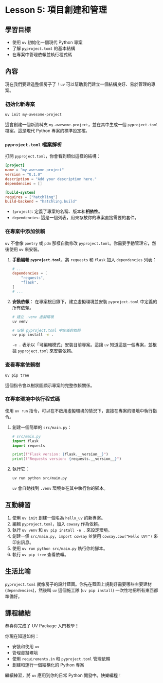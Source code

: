 # Lesson 5: 項目創建和管理

## 學習目標
- 使用 `uv` 初始化一個現代 Python 專案
- 了解 `pyproject.toml` 的基本結構
- 在專案中管理依賴並執行程式碼

## 內容
現在我們要建造整個房子了！`uv` 可以幫助我們建立一個結構良好、易於管理的專案。

### 初始化新專案
```bash
uv init my-awesome-project
```

這會創建一個新資料夾 `my-awesome-project`，並在其中生成一個 `pyproject.toml` 檔案。這是現代 Python 專案的標準設定檔。

### `pyproject.toml` 檔案解析
打開 `pyproject.toml`，你會看到類似這樣的結構：
```toml
[project]
name = "my-awesome-project"
version = "0.1.0"
description = "Add your description here."
dependencies = []

[build-system]
requires = ["hatchling"]
build-backend = "hatchling.build"
```
- `[project]`: 定義了專案的名稱、版本和**相依性**。
- `dependencies`: 這是一個列表，用來存放你的專案直接需要的套件。

### 在專案中添加依賴
`uv` 不會像 `poetry` 或 `pdm` 那樣自動修改 `pyproject.toml`。你需要手動管理它，然後使用 `uv` 來安裝。

1.  **手動編輯 `pyproject.toml`**，將 `requests` 和 `flask` 加入 `dependencies` 列表：
    ```toml
    # ...
    dependencies = [
        "requests",
        "flask",
    ]
    # ...
    ```

2.  **安裝依賴**：
    在專案根目錄下，建立虛擬環境並安裝 `pyproject.toml` 中定義的所有依賴。
    ```bash
    # 建立 .venv 虛擬環境
    uv venv
    
    # 安裝 pyproject.toml 中定義的依賴
    uv pip install -e .
    ```
    `-e .` 表示以「可編輯模式」安裝目前專案。這讓 `uv` 知道這是一個專案，並根據 `pyproject.toml` 來安裝依賴。

### 查看專案依賴樹
```bash
uv pip tree
```
這個指令會以樹狀圖顯示專案的完整依賴關係。

### 在專案環境中執行程式碼
使用 `uv run` 指令，可以在不啟用虛擬環境的情況下，直接在專案的環境中執行指令。

1.  創建一個簡單的 `src/main.py`：
    ```python
    # src/main.py
    import flask
    import requests

    print(f"Flask version: {flask.__version__}")
    print(f"Requests version: {requests.__version__}")
    ```

2.  執行它：
    ```bash
    uv run python src/main.py
    ```
    `uv` 會自動找到 `.venv` 環境並在其中執行你的腳本。

## 互動練習
1. 使用 `uv init` 創建一個名為 `hello_uv` 的新專案。
2. 編輯 `pyproject.toml`，加入 `cowsay` 作為依賴。
3. 執行 `uv venv` 和 `uv pip install -e .` 來設定環境。
4. 創建一個 `src/main.py`，`import cowsay` 並使用 `cowsay.cow("Hello UV!")` 來印出訊息。
5. 使用 `uv run python src/main.py` 執行你的腳本。
6. 執行 `uv pip tree` 查看依賴。

## 生活比喻
`pyproject.toml` 就像房子的設計藍圖。你先在藍圖上規劃好需要哪些主要建材 (`dependencies`)，然後叫 `uv` 這個施工隊 (`uv pip install`) 一次性地把所有東西都準備好。

## 課程總結
恭喜你完成了 UV Package 入門教學！

你現在知道如何：
- 安裝和使用 `uv`
- 管理虛擬環境
- 使用 `requirements.in` 和 `pyproject.toml` 管理依賴
- 創建和運行一個結構化的 Python 專案

繼續練習，將 `uv` 應用到你的日常 Python 開發中。快樂編程！